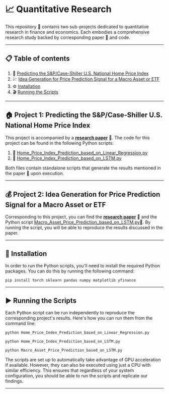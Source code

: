 # 📈 Quantitative Research

This repository :file_folder: contains two sub-projects dedicated to quantitative research in finance and economics. Each embodies a comprehensive research study backed by corresponding paper 📝 and code.

---

## 📋 Table of contents

1. 🏡 [Predicting the S&P/Case-Shiller U.S. National Home Price Index](#home_price_index)
2. 💹 [Idea Generation for Price Prediction Signal for a Macro Asset or ETF](#macro_asset_prediction)
3. ⚙️ [Installation](#installation)
4. 🎬 [Running the Scripts](#running_the_scripts)

---

<a name="home_price_index"></a>

## 🏠 Project 1: Predicting the S&P/Case-Shiller U.S. National Home Price Index

This project is accompanied by a [**research paper**](./Home_Price_Index_Prediction.pdf) :page_with_curl:. The code for this project can be found in the following Python scripts:

1. 🐍 [Home_Price_Index_Prediction_based_on_Linear_Regression.py](./Code/Home_Price_Index_Prediction_based_on_Linear_Regression.py)
2. 🐍 [Home_Price_Index_Prediction_based_on_LSTM.py](./Code/Home_Price_Index_Prediction_based_on_LSTM.py)

Both files contain standalone scripts that generate the results mentioned in the paper 📝 upon execution.

---

<a name="macro_asset_prediction"></a>

## 💰 Project 2: Idea Generation for Price Prediction Signal for a Macro Asset or ETF

Corresponding to this project, you can find the [**research paper**](./Macro_Asset_Price_Prediction.pdf) 📜 and the Python script [Macro_Asset_Price_Prediction_based_on_LSTM.py](./Code/Macro_Asset_Price_Prediction_based_on_LSTM.py):snake:. By running the script, you will be able to reproduce the results discussed in the paper.

---

<a name="installation"></a>

## 🔧 Installation

In order to run the Python scripts, you'll need to install the required Python packages. You can do this by running the following command:

```shell
pip install torch sklearn pandas numpy matplotlib yfinance
```

---

<a name="running_the_scripts"></a>
## ▶️ Running the Scripts 

Each Python script can be run independently to reproduce the corresponding project's results. Here's how you can run them from the command line:

```shell
python Home_Price_Index_Prediction_based_on_Linear_Regression.py
```

```shell
python Home_Price_Index_Prediction_based_on_LSTM.py
```

```shell
python Macro_Asset_Price_Prediction_based_on_LSTM.py
```

The scripts are set up to automatically take advantage of GPU acceleration if available. However, they can also be executed using just a CPU with similar efficiency. This ensures that regardless of your system configuration, you should be able to run the scripts and replicate our findings.

---
